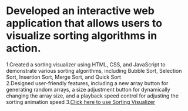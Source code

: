 # Developed an interactive web application that allows users to visualize sorting algorithms in action.
1.Created a sorting visualizer using HTML, CSS, and JavaScript to demonstrate various sorting algorithms, including Bubble Sort, Selection Sort, Insertion Sort, Merge Sort, and Quick Sort
<br>
2.Designed user-friendly features, including a new array button for generating random arrays, a size adjustment
button for dynamically changing the array size, and a playback speed control for adjusting the sorting animation
speed
3.<a href="https://rohan-sharma2.github.io/Sorting-Visualizer/">Click here to use Sorting Visualizer</a>
